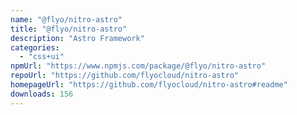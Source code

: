 ```yaml
---
name: "@flyo/nitro-astro"
title: "@flyo/nitro-astro"
description: "Astro Framework"
categories:
  - "css+ui"
npmUrl: "https://www.npmjs.com/package/@flyo/nitro-astro"
repoUrl: "https://github.com/flyocloud/nitro-astro"
homepageUrl: "https://github.com/flyocloud/nitro-astro#readme"
downloads: 156
---
```


